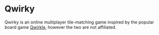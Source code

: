 # Qwirky
Qwirky is an online multiplayer tile-matching game inspired by the popular board game [Qwirkle](https://www.mindware.orientaltrading.com/qwirkle-a2-32016.fltr), however the two are not affiliated.